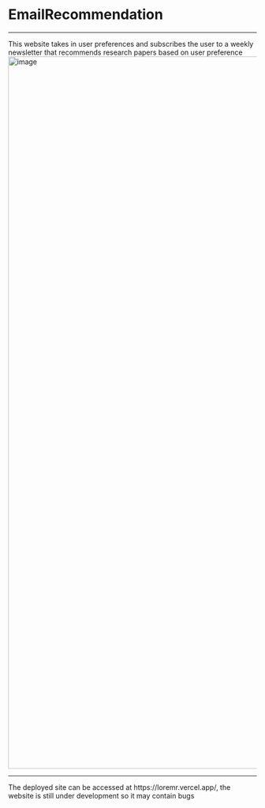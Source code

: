 # EmailRecommendation
<hr>This website takes in user preferences and subscribes the user to a weekly newsletter that recommends research papers based on user preference</hr>
<img width="1440" alt="image" src="https://github.com/khantact/emailrecommendation/assets/96499197/c9b242f3-98bf-4377-a067-2d6e0beac0d1">
<hr>
The deployed site can be accessed at https://loremr.vercel.app/, the website is still under development so it may contain bugs
<br>

